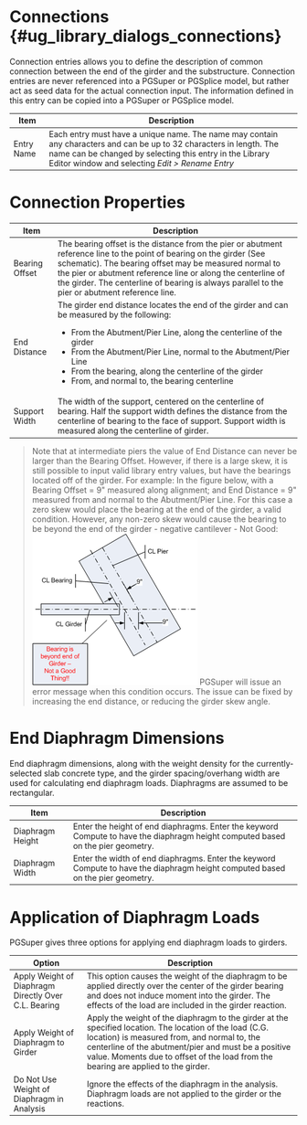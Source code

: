 Connections {#ug_library_dialogs_connections}
==============================================
Connection entries allows you to define the description of common connection between the end of the girder and the substructure. Connection entries are never referenced into a PGSuper or PGSplice model, but rather act as seed data for the actual connection input. The information defined in this entry can be copied into a PGSuper or PGSplice model.

Item | Description
----|------
Entry Name | Each entry must have a unique name. The name may contain any characters and can be up to 32 characters in length. The name can be changed by selecting this entry in the Library Editor window and selecting *Edit > Rename Entry*

Connection Properties
=====================
Item | Description
----|------
Bearing Offset | The bearing offset is the distance from the pier or abutment reference line to the point of bearing on the girder (See schematic). The bearing offset may be measured normal to the pier or abutment reference line or along the centerline of the girder. The centerline of bearing is always parallel to the pier or abutment reference line.
End Distance | The girder end distance locates the end of the girder and can be measured by the following: <ul><li>From the Abutment/Pier Line, along the centerline of the girder</li><li>From the Abutment/Pier Line, normal to the Abutment/Pier Line</li><li>From the bearing, along the centerline of the girder</li><li>From, and normal to, the bearing centerline</li></ul>
Support Width | The width of the support, centered on the centerline of bearing. Half the support width defines the distance from the centerline of bearing to the face of support. Support width is measured along the centerline of girder.

> Note that at intermediate piers the value of End Distance can never be larger than the Bearing Offset. However, if there is a large skew, it is still possible to input valid library entry values, but have the bearings located off of the girder. For example: In the figure below, with a Bearing Offset = 9" measured along alignment; and End Distance = 9" measured from and normal to the Abutment/Pier Line. For this case a zero skew would place the bearing at the end of the girder, a valid condition. However, any non-zero skew would cause the bearing to be beyond the end of the girder - negative cantilever - Not Good:
> ![](BearingEndDistanceError.gif)
> PGSuper will issue an error message when this condition occurs. The issue can be fixed by increasing the end distance, or reducing the girder skew angle.


End Diaphragm Dimensions
========================
End diaphragm dimensions, along with the weight density for the currently-selected slab concrete type, and the girder spacing/overhang width are used for calculating end diaphragm loads. Diaphragms are assumed to be rectangular.

Item | Description
----|------
Diaphragm Height | Enter the height of end diaphragms. Enter the keyword Compute to have the diaphragm height computed based on the pier geometry.
Diaphragm Width | Enter the width of end diaphragms. Enter the keyword Compute to have the diaphragm height computed based on the pier geometry.

Application of Diaphragm Loads
================================
PGSuper gives three options for applying end diaphragm loads to girders.

Option | Description
----|------
Apply Weight of Diaphragm Directly Over C.L. Bearing | This option causes the weight of the diaphragm to be applied directly over the center of the girder bearing and does not induce moment into the girder. The effects of the load are included in the girder reaction.
Apply Weight of Diaphragm to Girder | Apply the weight of the diaphragm to the girder at the specified location. The location of the load (C.G. location) is measured from, and normal to, the centerline of the abutment/pier and must be a positive value. Moments due to offset of the load from the bearing are applied to the girder.
Do Not Use Weight of Diaphragm in Analysis | Ignore the effects of the diaphragm in the analysis. Diaphragm loads are not applied to the girder or the reactions.

